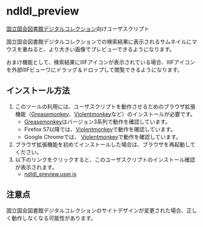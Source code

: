 # ndldl_preview

[国立国会図書館デジタルコレクション]向けユーザスクリプト

国立国会図書館デジタルコレクションでの検索結果に表示されるサムネイルにマウスを重ねると、より大きい画像でプレビューできるようになります。

おまけ機能として、検索結果にIIIFアイコンが表示されている場合、IIIFアイコンを外部IIIFビューワにドラッグ＆ドロップして閲覧できるようになります。

[国立国会図書館デジタルコレクション]: http://dl.ndl.go.jp/
[Greasemonkey]: https://addons.mozilla.org/firefox/addon/greasemonkey/
[Violentmonkey]: https://addons.mozilla.org/firefox/addon/violentmonkey/

## インストール方法

1. このツールの利用には、ユーザスクリプトを動作させるためのブラウザ拡張機能（[Greasemonkey]、[Violentmonkey]など）のインストールが必要です。
    - [Greasemonkey]はバージョン3系列で動作を確認しています。
    - Firefox 57以降では、[Violentmonkey]で動作を確認しています。
    - Google Chromeでは、 [Violentmonkey](https://chrome.google.com/webstore/detail/violentmonkey/jinjaccalgkegednnccohejagnlnfdag)で動作を確認しています。
2. ブラウザ拡張機能を初めてインストールした場合は、ブラウザを再起動してください。
3. 以下のリンクをクリックすると、このユーザスクリプトのインストール確認が表示されます。
    - [ndldl_preview.user.js](https://github.com/2SC1815J/ndldl_preview/raw/master/ndldl_preview.user.js)

## 注意点

国立国会図書館デジタルコレクションのサイトデザインが変更された場合、正しく動作しなくなる可能性があります。
